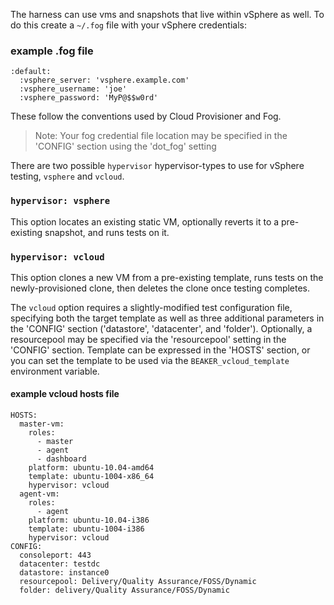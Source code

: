 The harness can use vms and snapshots that live within vSphere as well.
To do this create a `~/.fog` file with your vSphere credentials:

### example .fog file ###

    :default:
      :vsphere_server: 'vsphere.example.com'
      :vsphere_username: 'joe'
      :vsphere_password: 'MyP@$$w0rd'

These follow the conventions used by Cloud Provisioner and Fog.

>Note: Your fog credential file location may be specified in the 'CONFIG' section using the 'dot_fog' setting

There are two possible `hypervisor` hypervisor-types to use for vSphere testing, `vsphere` and `vcloud`.

### `hypervisor: vsphere`
This option locates an existing static VM, optionally reverts it to a pre-existing snapshot, and runs tests on it.

### `hypervisor: vcloud`
This option clones a new VM from a pre-existing template, runs tests on the newly-provisioned clone, then deletes the clone once testing completes.

The `vcloud` option requires a slightly-modified test configuration file, specifying both the target template as well as three additional parameters in the 'CONFIG' section ('datastore', 'datacenter', and 'folder').  Optionally, a resourcepool may be specified via the 'resourcepool' setting in the 'CONFIG' section.  Template can be expressed in the 'HOSTS' section, or you can set the template to be used via the `BEAKER_vcloud_template` environment variable.

#### example vcloud hosts file ###
    HOSTS:
      master-vm:
        roles:
          - master
          - agent
          - dashboard
        platform: ubuntu-10.04-amd64
        template: ubuntu-1004-x86_64
        hypervisor: vcloud
      agent-vm:
        roles:
          - agent
        platform: ubuntu-10.04-i386
        template: ubuntu-1004-i386
        hypervisor: vcloud
    CONFIG:
      consoleport: 443
      datacenter: testdc
      datastore: instance0
      resourcepool: Delivery/Quality Assurance/FOSS/Dynamic
      folder: delivery/Quality Assurance/FOSS/Dynamic
